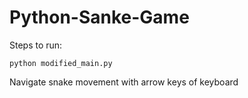 # Python-Sanke-Game

Steps to run:
```
python modified_main.py
```
Navigate snake movement with arrow keys of keyboard


